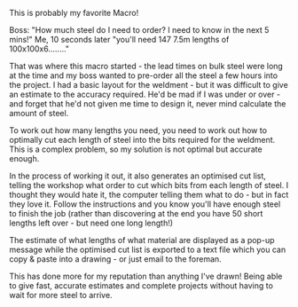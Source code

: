 This is probably my favorite Macro!

Boss: "How much steel do I need to order? I need to know in the next 5 mins!"
Me, 10 seconds later "you'll need 147 7.5m lengths of 100x100x6........"

That was where this macro started - the lead times on bulk steel were long at the time and my boss wanted to pre-order all the steel a few hours into the project.  I had a basic layout for the weldment - but it was difficult to give an estimate to the accuracy required.  He'd be mad if I was under or over - and forget that he'd not given me time to design it, never mind calculate the amount of steel.

To work out how many lengths you need, you need to work out how to optimally cut each length of steel into the bits required for the weldment.  This is a complex problem, so my solution is not optimal but accurate enough.

In the process of working it out, it also generates an optimised cut list, telling the workshop what order to cut which bits from each length of steel.  I thought they would hate it, the computer telling them what to do - but in fact they love it.  Follow the instructions and you know you'll have enough steel to finish the job (rather than discovering at the end you have 50 short lengths left over - but need one long length!)

The estimate of what lengths of what material are displayed as a pop-up message while the optimised cut list is exported to a text file which you can copy & paste into a drawing - or just email to the foreman.

This has done more for my reputation than anything I've drawn!  Being able to give fast, accurate estimates and complete projects without having to wait for more steel to arrive.
